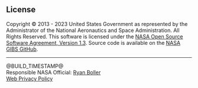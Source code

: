 <h2>License</h2>
<p>Copyright © 2013 - 2023 United States Government as represented by the Administrator of the National Aeronautics
    and Space Administration. All Rights Reserved. This software is licensed under the <a
        href="https://ti.arc.nasa.gov/opensource/nosa/" target="_blank" rel="noopener noreferrer">NASA Open Source
        Software Agreement, Version 1.3</a>. Source code is available on the <a
        href="https://github.com/nasa-gibs/worldview" target="_blank" rel="noopener noreferrer">NASA GIBS
        GitHub</a>.</p>
<hr>
<p>@BUILD_TIMESTAMP@<br> Responsible NASA Official: <a href="mailto:ryan.a.boller@nasa.gov">Ryan
        Boller</a><br>
<a href="https://www.nasa.gov/about/highlights/HP_Privacy.html" target="_blank">Web Privacy Policy</a></p>